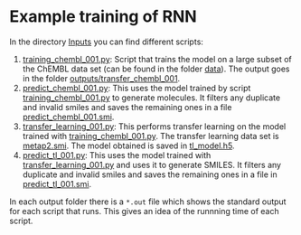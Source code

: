 # Example training of RNN

In the directory [Inputs](inputs/) you can find different scripts:

1. [training_chembl_001.py](inputs/training_chembl_001.py): Script that trains the model on a large subset of the ChEMBL data set (can be found in the folder [data](data/)). The output goes in the folder [outputs/transfer_chembl_001](outputs/transfer_chembl_001).
2. [predict_chembl_001.py](inputs/predict_chembl_001.py): This uses the model trained by script [training_chembl_001.py](inputs/training_chembl_001.py) to generate molecules. It filters any duplicate and invalid smiles and saves the remaining ones in a file [predict_chembl_001.smi](outputs/predict_chembl_001/predict_chembl_001.smi).
3.  [transfer_learning_001.py](inputs/transfer_learning_001.py): This performs transfer learning on the model trained with [training_chembl_001.py](inputs/training_chembl_001.py). The transfer learning data set is [metap2.smi](data/metap2.smi). The model obtained is saved in [tl_model.h5](outputs/transfer_learning_001/tl_model.h5).
4. [predict_tl_001.py](inputs/predict_tl_001.py): This uses the model trained with [transfer_learning_001.py](inputs/transfer_learning_001.py) and uses it to generate SMILES. It filters any duplicate and invalid smiles and saves the remaining ones in a file in [predict_tl_001.smi](outputs/predict_tl_001/predict_tl_001.smi). 

In each output folder there is a `*.out` file which shows the standard output for each script that runs. This gives an idea of the runnning time of each script.
